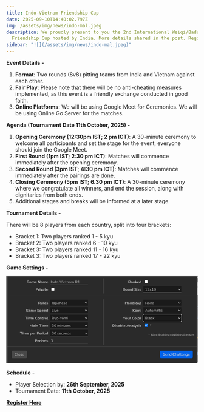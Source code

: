 ```yaml
---
title: Indo-Vietnam Friendship Cup
date: 2025-09-10T14:40:02.797Z
img: /assets/img/news/indo-mal.jpeg
description: We proudly present to you the 2nd International Weiqi/Baduk
  Friendship Cup hosted by India. More details shared in the post. Register Now.
sidebar: "![](/assets/img/news/indo-mal.jpeg)"
---
```

**Event Details -**

1. **Format**: Two rounds (8v8) pitting teams from India and Vietnam against each other.
2. **Fair Play**: Please note that there will be no anti-cheating measures implemented, as this event is a friendly exchange conducted in good faith. 
3. **Online Platforms**: We will be using Google Meet for Ceremonies. We will be using Online Go Server for the matches.

**Agenda (Tournament Date 11th October, 2025) -** 

1. **Opening Ceremony (12:30pm IST; 2 pm ICT)**: A 30-minute ceremony to welcome all participants and set the stage for the event, everyone should join the Google Meet. 
2. **First Round (1pm IST; 2:30 pm ICT)**: Matches will commence immediately after the opening ceremony. 
3. **Second Round (3pm IST; 4:30 pm ICT)**: Matches will commence immediately after the pairings are done. 
4. **Closing Ceremony (5pm IST; 6.30 pm ICT)**: A 30-minute ceremony where we congratulate all winners, and end the session, along with dignitaries from both ends. 
5. Additional stages and breaks will be informed at a later stage.

**Tournament Details -** 

There will be 8 players from each country, split into four brackets: 

* Bracket 1: Two players ranked 1 - 5 kyu 
* Bracket 2: Two players ranked 6 - 10 kyu 
* Bracket 3: Two players ranked 11 - 16 kyu
* Bracket 3: Two players ranked 17 - 22 kyu 

**Game Settings -**

![](/assets/img/news/screenshot-from-2025-09-11-13-40-29.png)

**Schedule** - 

* Player Selection by: **26th September, 2025** 
* Tournament Date: **11th October, 2025**

**[R﻿egister Here](https://forms.gle/rzNGKKxfsywn1t3p7)**